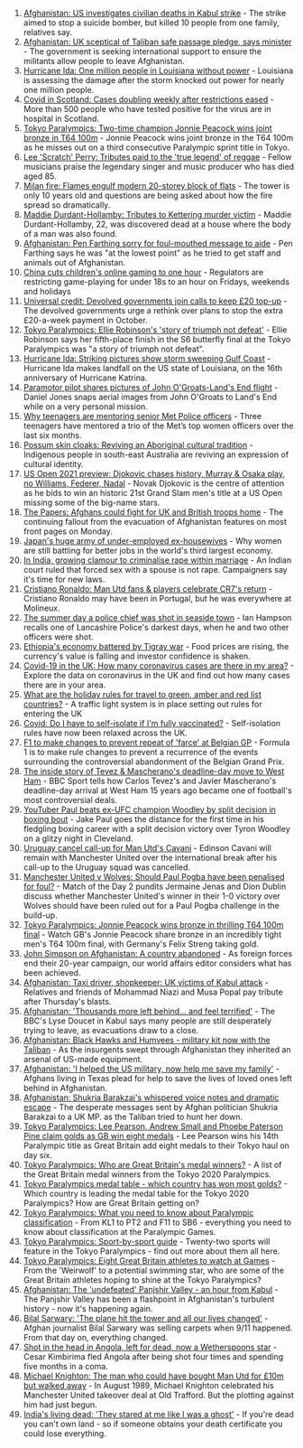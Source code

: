 1. [Afghanistan: US investigates civilian deaths in Kabul strike](https://www.bbc.co.uk/news/world-asia-58380791?at_medium=RSS&at_campaign=KARANGA) - The strike aimed to stop a suicide bomber, but killed 10 people from one family, relatives say.
2. [Afghanistan: UK sceptical of Taliban safe passage pledge, says minister](https://www.bbc.co.uk/news/uk-58380167?at_medium=RSS&at_campaign=KARANGA) - The government is seeking international support to ensure the militants allow people to leave Afghanistan.
3. [Hurricane Ida: One million people in Louisiana without power](https://www.bbc.co.uk/news/world-us-canada-58378788?at_medium=RSS&at_campaign=KARANGA) - Louisiana is assessing the damage after the storm knocked out power for nearly one million people.
4. [Covid in Scotland: Cases doubling weekly after restrictions eased](https://www.bbc.co.uk/news/uk-scotland-58383606?at_medium=RSS&at_campaign=KARANGA) - More than 500 people who have tested positive for the virus are in hospital in Scotland.
5. [Tokyo Paralympics: Two-time champion Jonnie Peacock wins joint bronze in T64 100m](https://www.bbc.co.uk/sport/disability-sport/58382044?at_medium=RSS&at_campaign=KARANGA) - Jonnie Peacock wins joint bronze in the T64 100m as he misses out on a third consecutive Paralympic sprint title in Tokyo.
6. [Lee 'Scratch' Perry: Tributes paid to the 'true legend' of reggae](https://www.bbc.co.uk/news/world-latin-america-58379715?at_medium=RSS&at_campaign=KARANGA) - Fellow musicians praise the legendary singer and music producer who has died aged 85.
7. [Milan fire: Flames engulf modern 20-storey block of flats](https://www.bbc.co.uk/news/world-europe-58385014?at_medium=RSS&at_campaign=KARANGA) - The tower is only 10 years old and questions are being asked about how the fire spread so dramatically.
8. [Maddie Durdant-Hollamby: Tributes to Kettering murder victim](https://www.bbc.co.uk/news/uk-england-northamptonshire-58383637?at_medium=RSS&at_campaign=KARANGA) - Maddie Durdant-Hollamby, 22, was discovered dead at a house where the body of a man was also found.
9. [Afghanistan: Pen Farthing sorry for foul-mouthed message to aide](https://www.bbc.co.uk/news/uk-england-essex-58385521?at_medium=RSS&at_campaign=KARANGA) - Pen Farthing says he was "at the lowest point" as he tried to get staff and animals out of Afghanistan.
10. [China cuts children's online gaming to one hour](https://www.bbc.co.uk/news/technology-58384457?at_medium=RSS&at_campaign=KARANGA) - Regulators are restricting game-playing for under 18s to an hour on Fridays, weekends and holidays
11. [Universal credit: Devolved governments join calls to keep £20 top-up](https://www.bbc.co.uk/news/uk-58384578?at_medium=RSS&at_campaign=KARANGA) - The devolved governments urge a rethink over plans to stop the extra £20-a-week payment in October.
12. [Tokyo Paralympics: Ellie Robinson's 'story of triumph not defeat'](https://www.bbc.co.uk/sport/disability-sport/58383911?at_medium=RSS&at_campaign=KARANGA) - Ellie Robinson says her fifth-place finish in the S6 butterfly final at the Tokyo Paralympics was "a story of triumph not defeat".
13. [Hurricane Ida: Striking pictures show storm sweeping Gulf Coast](https://www.bbc.co.uk/news/world-us-canada-58380820?at_medium=RSS&at_campaign=KARANGA) - Hurricane Ida makes landfall on the US state of Louisiana, on the 16th anniversary of Hurricane Katrina.
14. [Paramotor pilot shares pictures of John O'Groats-Land's End flight](https://www.bbc.co.uk/news/uk-england-norfolk-58345631?at_medium=RSS&at_campaign=KARANGA) - Daniel Jones snaps aerial images from John O'Groats to Land's End while on a very personal mission.
15. [Why teenagers are mentoring senior Met Police officers](https://www.bbc.co.uk/news/uk-england-london-58351814?at_medium=RSS&at_campaign=KARANGA) - Three teenagers have mentored a trio of the Met’s top women officers over the last six months.
16. [Possum skin cloaks: Reviving an Aboriginal cultural tradition](https://www.bbc.co.uk/news/world-australia-58338411?at_medium=RSS&at_campaign=KARANGA) - Indigenous people in south-east Australia are reviving an expression of cultural identity.
17. [US Open 2021 preview: Djokovic chases history, Murray & Osaka play, no Williams, Federer, Nadal](https://www.bbc.co.uk/sport/tennis/58344653?at_medium=RSS&at_campaign=KARANGA) - Novak Djokovic is the centre of attention as he bids to win an historic 21st Grand Slam men's title at a US Open missing some of the big-name stars.
18. [The Papers: Afghans could fight for UK and British troops home](https://www.bbc.co.uk/news/blogs-the-papers-58380032?at_medium=RSS&at_campaign=KARANGA) - The continuing fallout from the evacuation of Afghanistan features on most front pages on Monday.
19. [Japan's huge army of under-employed ex-housewives](https://www.bbc.co.uk/news/business-58301604?at_medium=RSS&at_campaign=KARANGA) - Why women are still battling for better jobs in the world's third largest economy.
20. [In India, growing clamour to criminalise rape within marriage](https://www.bbc.co.uk/news/world-asia-india-58358795?at_medium=RSS&at_campaign=KARANGA) - An Indian court ruled that forced sex with a spouse is not rape. Campaigners say it's time for new laws.
21. [Cristiano Ronaldo: Man Utd fans & players celebrate CR7's return](https://www.bbc.co.uk/sport/football/58379016?at_medium=RSS&at_campaign=KARANGA) - Cristiano Ronaldo may have been in Portugal, but he was everywhere at Molineux.
22. [The summer day a police chief was shot in seaside town](https://www.bbc.co.uk/news/uk-england-lancashire-58307811?at_medium=RSS&at_campaign=KARANGA) - Ian Hampson recalls one of Lancashire Police's darkest days, when he and two other officers were shot.
23. [Ethiopia's economy battered by Tigray war](https://www.bbc.co.uk/news/world-africa-58319977?at_medium=RSS&at_campaign=KARANGA) - Food prices are rising, the currency's value is falling and investor confidence is shaken.
24. [Covid-19 in the UK: How many coronavirus cases are there in my area?](https://www.bbc.co.uk/news/uk-51768274?at_medium=RSS&at_campaign=KARANGA) - Explore the data on coronavirus in the UK and find out how many cases there are in your area.
25. [What are the holiday rules for travel to green, amber and red list countries?](https://www.bbc.co.uk/news/explainers-52544307?at_medium=RSS&at_campaign=KARANGA) - A traffic light system is in place setting out rules for entering the UK
26. [Covid: Do I have to self-isolate if I'm fully vaccinated?](https://www.bbc.co.uk/news/explainers-54239922?at_medium=RSS&at_campaign=KARANGA) - Self-isolation rules have now been relaxed across the UK.
27. [F1 to make changes to prevent repeat of 'farce' at Belgian GP](https://www.bbc.co.uk/sport/formula1/58385653?at_medium=RSS&at_campaign=KARANGA) - Formula 1 is to make rule changes to prevent a recurrence of the events surrounding the controversial abandonment of the Belgian Grand Prix.
28. [The inside story of Tevez & Mascherano's deadline-day move to West Ham](https://www.bbc.co.uk/sport/football/58382795?at_medium=RSS&at_campaign=KARANGA) - BBC Sport tells how Carlos Tevez's and Javier Mascherano's deadline-day arrival at West Ham 15 years ago became one of football's most controversial deals.
29. [YouTuber Paul beats ex-UFC champion Woodley by split decision in boxing bout](https://www.bbc.co.uk/sport/boxing/58381950?at_medium=RSS&at_campaign=KARANGA) - Jake Paul goes the distance for the first time in his fledgling boxing career with a split decision victory over Tyron Woodley on a glitzy night in Cleveland.
30. [Uruguay cancel call-up for Man Utd's Cavani](https://www.bbc.co.uk/sport/football/58383632?at_medium=RSS&at_campaign=KARANGA) - Edinson Cavani will remain with Manchester United over the international break after his call-up to the Uruguay squad was cancelled.
31. [Manchester United v Wolves: Should Paul Pogba have been penalised for foul?](https://www.bbc.co.uk/sport/av/football/58380359?at_medium=RSS&at_campaign=KARANGA) - Match of the Day 2 pundits Jermaine Jenas and Dion Dublin discuss whether Manchester United's winner in their 1-0 victory over Wolves should have been ruled out for a Paul Pogba challenge in the build-up.
32. [Tokyo Paralympics: Jonnie Peacock wins bronze in thrilling T64 100m final](https://www.bbc.co.uk/sport/av/disability-sport/58385895?at_medium=RSS&at_campaign=KARANGA) - Watch GB's Jonnie Peacock share bronze in an incredibly tight men's T64 100m final, with Germany's Felix Streng taking gold.
33. [John Simpson on Afghanistan: A country abandoned](https://www.bbc.co.uk/news/58377984?at_medium=RSS&at_campaign=KARANGA) - As foreign forces end their 20-year campaign, our world affairs editor considers what has been achieved.
34. [Afghanistan: Taxi driver, shopkeeper: UK victims of Kabul attack](https://www.bbc.co.uk/news/uk-58377804?at_medium=RSS&at_campaign=KARANGA) - Relatives and friends of Mohammad Niazi and Musa Popal pay tribute after Thursday's blasts.
35. [Afghanistan: 'Thousands more left behind... and feel terrified'](https://www.bbc.co.uk/news/world-asia-58374153?at_medium=RSS&at_campaign=KARANGA) - The BBC's Lyse Doucet in Kabul says many people are still desperately trying to leave, as evacuations draw to a close.
36. [Afghanistan: Black Hawks and Humvees - military kit now with the Taliban](https://www.bbc.co.uk/news/world-asia-58356045?at_medium=RSS&at_campaign=KARANGA) - As the insurgents swept through Afghanistan they inherited an arsenal of US-made equipment.
37. [Afghanistan: 'I helped the US military, now help me save my family'](https://www.bbc.co.uk/news/world-us-canada-58349434?at_medium=RSS&at_campaign=KARANGA) - Afghans living in Texas plead for help to save the lives of loved ones left behind in Afghanistan.
38. [Afghanistan: Shukria Barakzai's whispered voice notes and dramatic escape](https://www.bbc.co.uk/news/world-asia-58345901?at_medium=RSS&at_campaign=KARANGA) - The desperate messages sent by Afghan politician Shukria Barakzai to a UK MP. as the Taliban tried to hunt her down.
39. [Tokyo Paralympics: Lee Pearson, Andrew Small and Phoebe Paterson Pine claim golds as GB win eight medals](https://www.bbc.co.uk/sport/disability-sport/58381498?at_medium=RSS&at_campaign=KARANGA) - Lee Pearson wins his 14th Paralympic title as Great Britain add eight medals to their Tokyo haul on day six.
40. [Tokyo Paralympics: Who are Great Britain's medal winners?](https://www.bbc.co.uk/sport/disability-sport/58267875?at_medium=RSS&at_campaign=KARANGA) - A list of the Great Britain medal winners from the Tokyo 2020 Paralympics.
41. [Tokyo Paralympics medal table - which country has won most golds?](https://www.bbc.co.uk/sport/disability-sport/58267874?at_medium=RSS&at_campaign=KARANGA) - Which country is leading the medal table for the Tokyo 2020 Paralympics? How are Great Britain getting on?
42. [Tokyo Paralympics: What you need to know about Paralympic classification](https://www.bbc.co.uk/sport/disability-sport/57396986?at_medium=RSS&at_campaign=KARANGA) - From KL1 to PT2 and F11 to SB6 - everything you need to know about classification at the Paralympic Games.
43. [Tokyo Paralympics: Sport-by-sport guide](https://www.bbc.co.uk/sport/disability-sport/58228171?at_medium=RSS&at_campaign=KARANGA) - Twenty-two sports will feature in the Tokyo Paralympics - find out more about them all here.
44. [Tokyo Paralympics: Eight Great Britain athletes to watch at Games](https://www.bbc.co.uk/sport/disability-sport/58126396?at_medium=RSS&at_campaign=KARANGA) - From the 'Weirwolf' to a potential swimming star, who are some of the Great Britain athletes hoping to shine at the Tokyo Paralympics?
45. [Afghanistan: The 'undefeated' Panjshir Valley - an hour from Kabul](https://www.bbc.co.uk/news/world-asia-58329527?at_medium=RSS&at_campaign=KARANGA) - The Panjshir Valley has been a flashpoint in Afghanistan's turbulent history - now it's happening again.
46. [Bilal Sarwary: 'The plane hit the tower and all our lives changed'](https://www.bbc.co.uk/news/world-south-asia-58071592?at_medium=RSS&at_campaign=KARANGA) - Afghan journalist Bilal Sarwary was selling carpets when 9/11 happened. From that day on, everything changed.
47. [Shot in the head in Angola, left for dead, now a Wetherspoons star](https://www.bbc.co.uk/news/uk-58266180?at_medium=RSS&at_campaign=KARANGA) - Cesar Kimbirima fled Angola after being shot four times and spending five months in a coma.
48. [Michael Knighton: The man who could have bought Man Utd for £10m but walked away](https://www.bbc.co.uk/sport/football/58233755?at_medium=RSS&at_campaign=KARANGA) - In August 1989, Michael Knighton celebrated his Manchester United takeover deal at Old Trafford. But the plotting against him had just begun.
49. [India's living dead: 'They stared at me like I was a ghost'](https://www.bbc.co.uk/news/stories-58259497?at_medium=RSS&at_campaign=KARANGA) - If you're dead you can't own land - so if someone obtains your death certificate you could lose everything.
